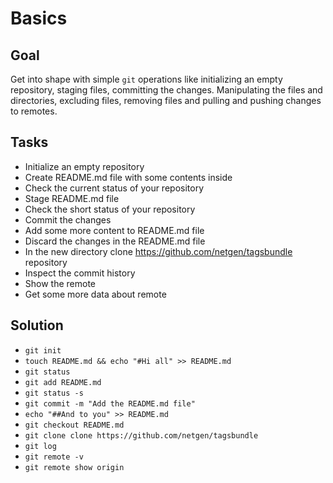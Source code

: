 Basics
======

Goal
----

Get into shape with simple `git` operations like initializing an empty repository,
staging files, committing the changes. Manipulating the files and directories,
excluding files, removing files and pulling and pushing changes to remotes.

Tasks
-----

* Initialize an empty repository
* Create README.md file with some contents inside
* Check the current status of your repository
* Stage README.md file
* Check the short status of your repository
* Commit the changes
* Add some more content to README.md file
* Discard the changes in the README.md file
* In the new directory clone https://github.com/netgen/tagsbundle repository
* Inspect the commit history
* Show the remote
* Get some more data about remote

Solution
--------

* `git init`
* `touch README.md && echo "#Hi all" >> README.md`
* `git status`
* `git add README.md`
* `git status -s`
* `git commit -m "Add the README.md file"`
* `echo "##And to you" >> README.md`
* `git checkout README.md`
* `git clone clone https://github.com/netgen/tagsbundle`
* `git log`
* `git remote -v`
* `git remote show origin`
